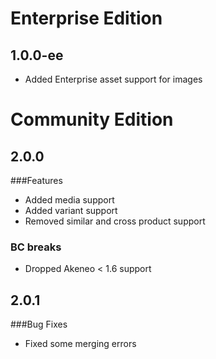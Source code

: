 # Enterprise Edition
## 1.0.0-ee
- Added Enterprise asset support for images
# Community Edition
## 2.0.0
###Features
- Added media support
- Added variant support 
- Removed similar and cross product support
### BC breaks
- Dropped Akeneo < 1.6 support

## 2.0.1
###Bug Fixes
- Fixed some merging errors